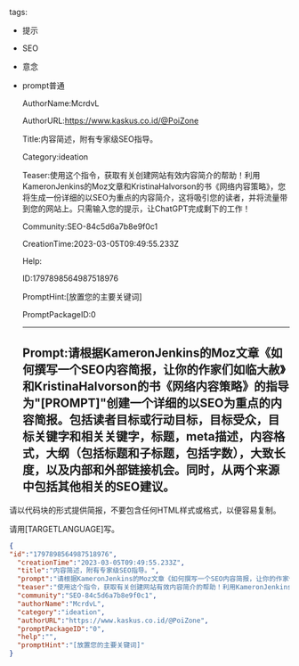   tags: 
- 提示
- SEO
- 意念
- prompt普通

  AuthorName:McrdvL

  AuthorURL:https://www.kaskus.co.id/@PoiZone

  Title:内容简述，附有专家级SEO指导。

  Category:ideation

  Teaser:使用这个指令，获取有关创建网站有效内容简介的帮助！利用KameronJenkins的Moz文章和KristinaHalvorson的书《网络内容策略》，您将生成一份详细的以SEO为重点的内容简介，这将吸引您的读者，并将流量带到您的网站上。只需输入您的提示，让ChatGPT完成剩下的工作！

  Community:SEO-84c5d6a7b8e9f0c1

  CreationTime:2023-03-05T09:49:55.233Z

  Help:

  ID:1797898564987518976

  PromptHint:[放置您的主要关键词]

  PromptPackageID:0

  ---

  ## Prompt:请根据KameronJenkins的Moz文章《如何撰写一个SEO内容简报，让你的作家们如临大赦》和KristinaHalvorson的书《网络内容策略》的指导为"[PROMPT]"创建一个详细的以SEO为重点的内容简报。包括读者目标或行动目标，目标受众，目标关键字和相关关键字，标题，meta描述，内容格式，大纲（包括标题和子标题，包括字数），大致长度，以及内部和外部链接机会。同时，从两个来源中包括其他相关的SEO建议。

请以代码块的形式提供简报，不要包含任何HTML样式或格式，以便容易复制。

请用[TARGETLANGUAGE]写。

  ```json
  {
  "id":"1797898564987518976",
    "creationTime":"2023-03-05T09:49:55.233Z",
    "title":"内容简述，附有专家级SEO指导。",
    "prompt":"请根据KameronJenkins的Moz文章《如何撰写一个SEO内容简报，让你的作家们如临大赦》和KristinaHalvorson的书《网络内容策略》的指导为\"[PROMPT]\"创建一个详细的以SEO为重点的内容简报。包括读者目标或行动目标，目标受众，目标关键字和相关关键字，标题，meta描述，内容格式，大纲（包括标题和子标题，包括字数），大致长度，以及内部和外部链接机会。同时，从两个来源中包括其他相关的SEO建议。\n\n请以代码块的形式提供简报，不要包含任何HTML样式或格式，以便容易复制。\n\n请用[TARGETLANGUAGE]写。",
    "teaser":"使用这个指令，获取有关创建网站有效内容简介的帮助！利用KameronJenkins的Moz文章和KristinaHalvorson的书《网络内容策略》，您将生成一份详细的以SEO为重点的内容简介，这将吸引您的读者，并将流量带到您的网站上。只需输入您的提示，让ChatGPT完成剩下的工作！",
    "community":"SEO-84c5d6a7b8e9f0c1",
    "authorName":"McrdvL",
    "category":"ideation",
    "authorURL":"https://www.kaskus.co.id/@PoiZone",
    "promptPackageID":"0",
    "help":"",
    "promptHint":"[放置您的主要关键词]"
  }
  ```

